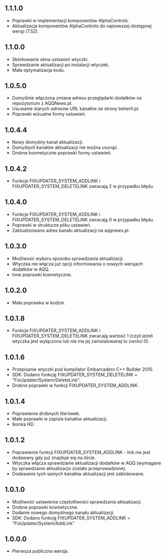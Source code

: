 1.1.1.0
-----
* Poprawki w implementacji komponentów AlphaControls.
* Aktualizacja komponentów AlphaControls do najnowszej dostępnej wersji (7.52).

1.1.0.0
-----
* Skórkowanie okna ustawień wtyczki.
* Sprawdzanie aktualizacji po instalacji wtyczek.
* Mała optymalizacja kodu.

1.0.5.0
-----
* Domyślnie włączona zmiana adresu przeglądarki dodatków na repozytorium z AQQNews.pl.
* Usuwanie starych adresów URL kanałów ze strony beherit.pl.
* Poprawki wizualne formy ustawień.

1.0.4.4
-----
* Nowy domyślny kanał aktualizacji.
* Domyślych kanałów aktualizacji nie można usunąć.
* Drobne kosmetyczne poprawki formy ustawień.

1.0.4.2
-----
* Funkcje FIXUPDATER_SYSTEM_ADDLINK i FIXUPDATER_SYSTEM_DELETELINK zwracają 2 w przypadku błędu. 

1.0.4.0
-----
* Funkcje FIXUPDATER_SYSTEM_ADDLINK i FIXUPDATER_SYSTEM_DELETELINK zwracają 0 w przypadku błędu.
* Poprawki w strukturze pliku ustawień.
* Zaktualizowano adres kanału aktualizacji na aqqnews.pl.

1.0.3.0
-----
* Możliwość wyboru sposobu sprawdzania aktualizacji.
* Wtyczka nie włącza już opcji informowania o nowych wersjach dodatków w AQQ.
* Inne poprawki kosmetyczne.

1.0.2.0
-----
* Mała poprawka w kodzie.

1.0.1.8
-----
* Funkcje FIXUPDATER_SYSTEM_ADDLINK i FIXUPDATER_SYSTEM_DELETELINK zwracają wartość 1 (czyli jeżeli wtyczka jest wyłączona lub nie ma jej zainstalowanej to zwróci 0).

1.0.1.6
-----
* Przepisanie wtyczki pod kompilator Embarcadero C++ Builder 2010.
* SDK: Dodano funkcję FIXUPDATER_SYSTEM_DELETELINK = "FixUpdater/System/DeleteLink".
* Drobne poprawki w funkcji FIXUPDATER_SYSTEM_ADDLINK.

1.0.1.4
-----
* Poprawienie drobnych literówek.
* Małe poprawki w zapisie kanałów aktualizacji.
* Ikonka HD.

1.0.1.2
-----
* Poprawienie funkcji FIXUPDATER_SYSTEM_ADDLINK - link nie jest dodawany gdy już znajduje się na liście.
* Wtyczka włącza sprawdzanie aktualizacji dodatków w AQQ (wymagane by sprawdzanie aktualizacjo zostało przeprowadzone).
* Dodawanie tych samych kanałów aktualizacji jest zablokowane.

1.0.1.0
-----
* Możliwość ustawienia częstotliwości sprawdzania aktualizacji.
* Drobne poprawki kosmetyczne.
* Dodanie nowego domyślnego kanału aktualizacji.
* SDK: Dodano funkcję FIXUPDATER_SYSTEM_ADDLINK = "FixUpdater/System/AddLink"

1.0.0.0
-----
* Pierwsza publiczna wersja.